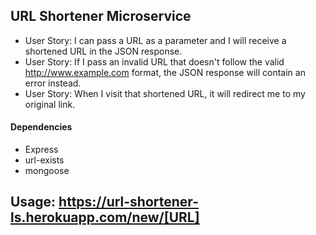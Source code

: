## URL Shortener Microservice

* User Story:  I can pass a URL as a parameter and I will receive a shortened URL in the JSON response.
* User Story: If I pass an invalid URL that doesn't follow the valid http://www.example.com format, the JSON response will contain an error instead.
* User Story: When I visit that shortened URL, it will redirect me to my original link.  
  
    
#### Dependencies
* Express
* url-exists
* mongoose  

## Usage: https://url-shortener-ls.herokuapp.com/new/[URL]

